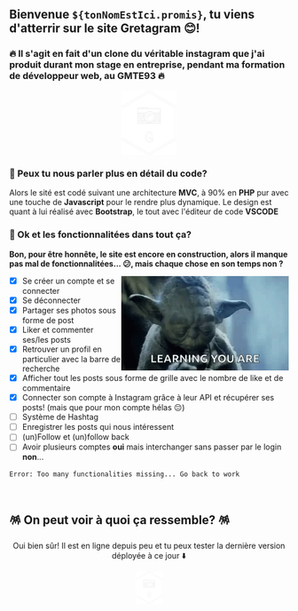 ## Bienvenue ```${tonNomEstIci.promis}```, tu viens d'atterrir sur le site Gretagram 😊!

### 🔥 Il s'agit en fait d'un clone du véritable instagram que j'ai produit durant mon stage en entreprise, pendant ma formation de développeur web, au GMTE93 🔥

<p align="center">
  <img align="center" width="20%" alt="GIF" src="/asset/img/gramLOGOWHITE.png"/>
</p>

### 🍥 Peux tu nous parler plus en détail du code?

 Alors le sité est codé suivant une architecture **MVC**, à 90% en **PHP** pur avec une touche de **Javascript** pour le rendre plus dynamique.
 Le design est quant à lui réalisé avec **Bootstrap**, le tout avec l'éditeur de code **VSCODE**
 
### 🍜 Ok et les fonctionnalitées dans tout ça?

**Bon, pour être honnête, le site est encore en construction, alors il manque pas mal de fonctionnalitées... 😕, mais chaque chose en son temps non ?**

<img align="right" width="60%" alt="GIF" src="/asset/img/yoda1.gif"></img>
  - [x] Se créer un compte et se connecter
  - [x] Se déconnecter
  - [x] Partager ses photos sous forme de post
  - [x] Liker et commenter ses/les posts
  - [x] Retrouver un profil en particulier avec la barre de recherche
  - [x] Afficher tout les posts sous forme de grille avec le nombre de like et de commentaire
  - [x] Connecter son compte à Instagram grâce à leur API et récupérer ses posts! (mais que pour mon compte hélas 😔)
  - [ ] Système de Hashtag
  - [ ] Enregistrer les posts qui nous intéressent
  - [ ] (un)Follow et (un)follow back
  - [ ] Avoir plusieurs comptes **oui** mais interchanger sans passer par le login **non**...
  ``` 
  Error: Too many functionalities missing... Go back to work
  ```

&nbsp;

## 🪅 On peut voir à quoi ça ressemble? 🪅

<p align="center">Oui bien sûr! Il est en ligne depuis peu et tu peux tester la dernière version déployée à ce jour ⬇️ </p>
 <p align="center"><a href="">
    <img alt="Gretagram" width="50px" src="/asset/img/gramLOGOWHITE.png"/>
 </a></p>
 
